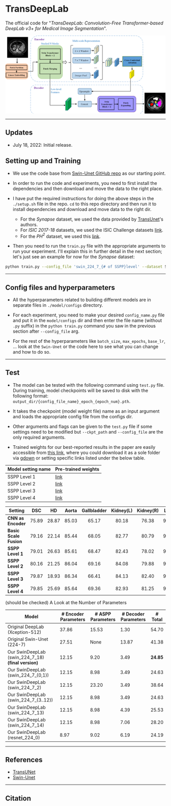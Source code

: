 # TransDeepLab

The official code for "_TransDeepLab: Convolution-Free Transformer-based DeepLab v3+ for Medical Image Segmentation_".

![Proposed Model](./images/proposed_model.png)

---

## Updates
- July 18, 2022: Initial release.

## Setting up and Training

- We use the code base from [Swin-Unet GitHub repo](https://github.com/HuCaoFighting/Swin-Unet) as our starting point.

- In order to run the code and experiments, you need to first install the dependencies and then download and move the data to the right place. 

- I have put the required instructions for doing the above steps in the `./setup.sh` file in the repo. `cd` to this repo directory and then run it to install dependencies and download and move data to the right dir.

    -  For the _Synapse_ dataset, we used the data provided by [TransUnet](https://github.com/Beckschen/TransUNet)'s authors.
    - For _ISIC 2017-18_ datasets, we used the ISIC Challenge datasets [link](https://challenge.isic-archive.com/data/).
    - For the _PH$^2$_ dataset, we used this [link](https://www.dropbox.com/s/k88qukc20ljnbuo/PH2Dataset.rar).

- Then you need to run the `train.py` file with the appropriate arguments to run your experiment. I'll explain this in further detail in the next section; let's just see an example for now for the _Synapse_ dataset:

```bash
python train.py --config_file 'swin_224_7_{# of SSPP}level' --dataset Synapse --root_path './data' --max_epochs 200 --output_dir '.'  --img_size 224 --base_lr 0.05 --batch_size 24
```
---

## Config files and hyperparameters

- All the hyperparameters related to building different models are in separate files in `./model/configs` directory.

- For each experiment, you need to make your desired `config_name.py` file and put it in the `model/configs` dir and then enter the file name (without `.py` suffix) in the `python train.py` command you saw in the previous section after `--config_file` arg.

- For the rest of the hyperparameters like `batch_size`, `max_epochs`, `base_lr`, ... look at the `Swin-Unet` or the code here to see what you can change and how to do so.

---
## Test
- The model can be tested with the following command using `test.py` file. During training, model checkpoints will be saved to disk with the following format: `output_dir/{config_file_name}_epoch_{epoch_num}.pth`.

- It takes the checkpoint (model weight file) name as an input argument and loads the appropriate config file from the configs dir.

- Other arguments and flags can be given to the `test.py` file if some settings need to be modified but `--ckpt_path` and `--config_file` are the only required arguments.

- Trained weights for our best-reported results in the paper are easily accessible from [this link](https://drive.google.com/drive/folders/17AYvKNYIHYvbhkOEE8VRO5vbADNYQEVG?usp=sharing), where you could download it as a sole folder via [gdown](https://github.com/wkentaro/gdown) or setting specific links listed under the below table.

| Model setting name | Pre-trained weights |
| --- | --- |
|SSPP Level 1 | [link](https://drive.google.com/file/d/1gjYUEi3fw90IgenmlLzms2qx8f_-WXJe/view?usp=sharing)|
| SSPP Level 2 | [link](https://drive.google.com/file/d/1UuZrFcZNRMAc6c_xiNMK471n1d1r4ows/view?usp=sharing) |
| SSPP Level 3 | [link](https://drive.google.com/file/d/111KqDd0SVKKJtLnQlTDaJi03WO9CsZew/view?usp=sharing) |
| SSPP Level 4 | [link](https://drive.google.com/file/d/1015liUD9gz6sygtvMH6oGb0oHqODFsoW/view?usp=sharing) |

|**Setting**| DSC   | HD | Aorta | Gallbladder | Kidney(L) | Kidney(R)| Liver | Pancreas| Spleen | Stomach |
| ------------------------------------------------------------------------------ |:----------------:|:---------------:|:-------:|:-----------:|:---------:|:----------------:|:-------:|:----------------:|:-------:|:-------:|
| **CNN as Encoder**                                                             | 75.89          | 28.87         | 85.03 | 65.17     | 80.18   | 76.38          | 90.49 | 57.29          | 85.68 | 69.93 |
| **Basic Scale Fusion**                                                         | 79.16          | 22.14         | 85.44 | 68.05     | 82.77   | 80.79          | 93.80 | 58.74          | 87.78 | 75.96 |
| **SSPP Level 1**                                                               | 79.01         | 26.63         | 85.61 | 68.47     | 82.43   | 78.02         | 94.19 | 58.52          | 88.34 | 76.46 |
| **SSPP Level 2**                                                               | 80.16          | 21.25         | 86.04 | 69.16     | 84.08   | 79.88          | 93.53 | 61.19          | 89.00 | 78.40 |
| **SSPP Level 3**                                                               | 79.87          | 18.93         | 86.34 | 66.41    | 84.13   | 82.40          | 93.73 | 59.28          | 89.66 | 76.99 |
| **SSPP Level 4**                                                               | 79.85          | 25.69         | 85.64 | 69.36     | 82.93   | 81.25          | 93.09 | 63.18          | 87.80 | 75.56 |


(should be checked)
A Look at the Number of Parameters

| Model | # Encoder Parameters | # ASPP Parameters | # Decoder Parameters | # Total |
| --- | ----------- | --- | --- | --- |
| Original DeepLab (Xception-512) | 37.86 | 15.53 | 1.30  | 54.70 |
| Original Swin-Unet (224-7) | 27.51 | None | 13.87 | 41.38 |
| Our SwinDeepLab (swin_224_7_18) **(final version)** | 12.15 | 9.20 | 3.49 | **24.85** |
| Our SwinDeepLab (swin_224_7_{0,1}) | 12.15 | 8.98 | 3.49 | 24.63 |
| Our SwinDeepLab (swin_224_7_2) | 12.15 | 23.20 | 3.49 | 38.64 |
| Our SwinDeepLab (swin_224_7_{3..12}) | 12.15 | 8.98 | 3.49 | 24.63 |
| Our SwinDeepLab (swin_224_7_13) | 12.15 | 8.98 | 4.39 | 25.53 |
| Our SwinDeepLab (swin_224_7_14) | 12.15 | 8.98 | 7.06 | 28.20 |
| Our SwinDeepLab (resnet_224_0) | 8.97 | 9.02 | 6.19 | 24.19 |

---
## References
- [TransUNet](https://github.com/Beckschen/TransUNet)
- [Swin-Unet](https://github.com/HuCaoFighting/Swin-Unet)
---
## Citation
```

```
